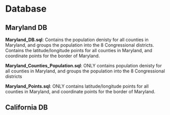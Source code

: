 # Database
## Maryland DB

**Maryland_DB.sql**: 
Contains the population denisty for all counties in Maryland, and groups the population into the 8 Congressional districts. 
Contains the latitude/longitude points for all counties in Maryland, and coordinate points for the border of Maryland.

**Maryland_Counties_Population.sql**: 
ONLY contains population denisty for all counties in Maryland, and groups the population into the 8 Congressional districts

**Maryland_Points.sql**: 
ONLY contains latitude/longitude points for all counties in Maryland, and coordinate points for the border of Maryland.

## California DB
